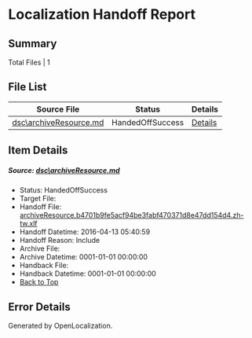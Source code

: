 # <a name='report-top'></a> Localization Handoff Report

## Summary
 Total Files | 1

## File List
 Source File | Status | Details 
 ----------- | ------ | ------- 
 [dsc\archiveResource.md](https://github.com/OpenLocalizationOrg/PowerShell-Docs/blob/b0a0bdf93689f172c7897133c18e799d7301fb4d/dsc/archiveResource.md) | HandedOffSuccess | [Details](#39649aca9e61d188fb9ad855e4d1b8b63ee6491f5)

## Item Details
##### <a name='39649aca9e61d188fb9ad855e4d1b8b63ee6491f5'></a> Source: [dsc\archiveResource.md](https://github.com/OpenLocalizationOrg/PowerShell-Docs/blob/b0a0bdf93689f172c7897133c18e799d7301fb4d/dsc/archiveResource.md)
* Status: HandedOffSuccess
* Target File: 
* Handoff File: [archiveResource.b4701b9fe5acf94be3fabf470371d8e47dd154d4.zh-tw.xlf](https://github.com/OpenLocalizationOrg/olhandoff/blob/0478fae004634c6525ab23efd5ea15f20bf8d98e/ol-handoff/OpenLocalizationOrg/PowerShell-Docs.zh-tw/master/archiveResource.b4701b9fe5acf94be3fabf470371d8e47dd154d4.zh-tw.xlf)
* Handoff Datetime: 2016-04-13 05:40:59
* Handoff Reason: Include
* Archive File: 
* Archive Datetime: 0001-01-01 00:00:00
* Handback File: 
* Handback Datetime: 0001-01-01 00:00:00
* [Back to Top](#report-top)


## Error Details

Generated by OpenLocalization.
